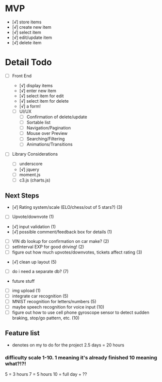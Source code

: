 # MVP
- [√] store items
 - [√] create new item
 - [√] select item
 - [√] edit/update item
 - [√] delete item


 # Detail Todo
 - [ ] Front End
   - [√] display items
   - [√] enter new item
   - [√] select item for edit
   - [√] select item for delete
   - [√] a form!

   - [ ] UI/UX
     - [ ] Confirmation of delete/update
     - [ ] Sortable list
     - [ ] Navigation/Pagination
     - [ ] Mouse over Preview
     - [ ] Searching/Filtering
     - [ ] Animations/Transitions

  - [ ] Library Considerations
    - [ ] underscore
    - [√] jquery
    - [ ] moment.js
    - [ ] c3.js (charts.js)

 ## Next Steps

- [√] Rating system/scale (ELO/chess/out of 5 stars?) (3)
- [ ] Upvote/downvote (1)
- [√] input validation (1)
- [√] possible comment/feedback box for details (1)
- [ ] VIN db lookup for confirmation on car make? (2)
- [ ] setInterval EXP for good driving! (2)
- [ ] figure out how much upvotes/downvotes, tickets affect rating (3)
- [√] clean up layout (5)
- [ ] do i need a separate db? (7)

 - future stuff
  - [ ] img upload (1)
  - [ ] integrate car recognition (5)
  - [ ] MNIST recognition for letters/numbers (5)
  - [ ] maybe speech recognition for voice input (10)
  - [ ] figure out how to use cell phone gyroscope sensor to detect sudden braking, stop/go pattern, etc. (10)
  
  ## Feature list
  * denotes on my to do for the project
  2.5 days = 20 hours

  ### difficulty scale 1-10. 1 meaning it's already finished 10 meaning what?!?!

  5 = 3 hours
  7 = 5 hours
  10 = full day + ??
